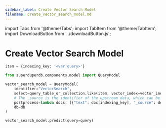 ```yaml
---
sidebar_label: Create Vector Search Model
filename: create_vector_search_model.md
---
```

import Tabs from '@theme/Tabs';
import TabItem from '@theme/TabItem';
import DownloadButton from '../downloadButton.js';


<!-- TABS -->
# Create Vector Search Model

```python
item = {indexing_key: '<var:query>'}
```

```python
from superduperdb.components.model import QueryModel

vector_search_model = QueryModel(
    identifier="VectorSearch",
    select=query_table_or_collection.like(item, vector_index=vector_index_name, n=5).select(),
    # The _source is the identifier of the upstream data, which can be used to locate the data from upstream sources using `_source`.
    postprocess=lambda docs: [{"text": doc[indexing_key], "_source": doc["_source"]} for doc in docs],
    db=db
)
```

```python
vector_search_model.predict(query=query)
```

<DownloadButton filename="create_vector_search_model.md" />
